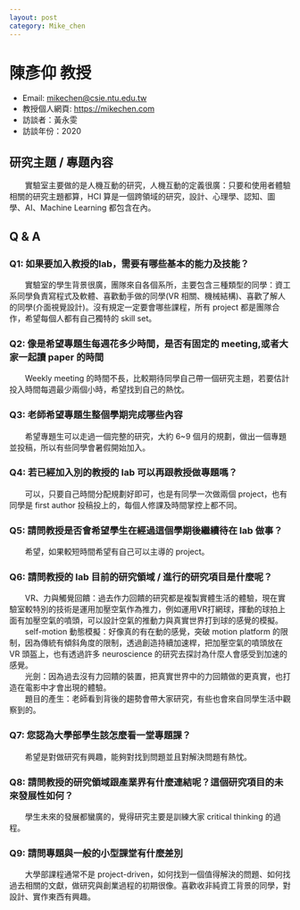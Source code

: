 ```yaml
---
layout: post
category: Mike_chen
---
```


# 陳彥仰 教授
* Email: mikechen@csie.ntu.edu.tw
* 教授個人網頁: <https://mikechen.com>
* 訪談者：黃永雯
* 訪談年份：2020

## 研究主題 / 專題內容
&emsp;&emsp;實驗室主要做的是人機互動的研究，人機互動的定義很廣：只要和使用者體驗相關的研究主題都算，HCI 算是一個跨領域的研究，設計、心理學、認知、圖學、AI、Machine Learning 都包含在內。

## Q & A
### Q1: 如果要加入教授的lab，需要有哪些基本的能力及技能？
&emsp;&emsp;實驗室的學生背景很廣，團隊來自各個系所，主要包含三種類型的同學：資工系同學負責寫程式及軟體、喜歡動手做的同學(VR 相關、機械結構)、喜歡了解人的同學(介面視覺設計)。沒有規定一定要會哪些課程，所有 project 都是團隊合作，希望每個人都有自己獨特的 skill set。
### Q2: 像是希望專題生每週花多少時間，是否有固定的 meeting,或者大家一起讀 paper 的時間
&emsp;&emsp;Weekly meeting 的時間不長，比較期待同學自己帶一個研究主題，若要估計投入時間每週最少兩個小時，希望找到自己的熱忱。
### Q3: 老師希望專題生整個學期完成哪些內容
&emsp;&emsp;希望專題生可以走過一個完整的研究，大約 6~9 個月的規劃，做出一個專題並投稿，所以有些同學會暑假開始加入。
### Q4: 若已經加入別的教授的 lab 可以再跟教授做專題嗎？
&emsp;&emsp;可以，只要自己時間分配規劃好即可，也是有同學一次做兩個 project，也有同學是 first author 投稿投上的，每個人修課及時間掌控上都不同。
### Q5: 請問教授是否會希望學生在經過這個學期後繼續待在 lab 做事？
&emsp;&emsp;希望，如果較短時間希望有自己可以主導的 project。
### Q6: 請問教授的 lab 目前的研究領域 / 進行的研究項目是什麼呢？
&emsp;&emsp;VR、力與觸覺回饋：過去作力回饋的研究都是複製實體生活的體驗，現在實驗室較特別的技術是運用加壓空氣作為推力，例如運用VR打網球，揮動的球拍上面有加壓空氣的噴頭，可以設計空氣的推動力與真實世界打到球的感覺的模擬。
&emsp;&emsp;self-motion 動態模擬：好像真的有在動的感覺，突破 motion platform 的限制，因為傳統有傾斜角度的限制，透過創造持續加速桿，把加壓空氣的噴頭放在 VR 頭盔上，也有透過許多 neuroscience 的研究去探討為什麼人會感受到加速的感覺。
<br>&emsp;&emsp;光劍：因為過去沒有力回饋的裝置，把真實世界中的力回饋做的更真實，也打造在電影中才會出現的體驗。
<br>&emsp;&emsp;題目的產生：老師看到背後的趨勢會帶大家研究，有些也會來自同學生活中觀察到的。

### Q7: 您認為大學部學生該怎麼看一堂專題課？
&emsp;&emsp;希望是對做研究有興趣，能夠對找到問題並且對解決問題有熱忱。
### Q8: 請問教授的研究領域跟產業界有什麼連結呢？這個研究項目的未來發展性如何？
&emsp;&emsp;學生未來的發展都蠻廣的，覺得研究主要是訓練大家 critical thinking 的過程。
### Q9: 請問專題與一般的小型課堂有什麼差別
&emsp;&emsp;大學部課程通常不是 project-driven，如何找到一個值得解決的問題、如何找過去相關的文獻，做研究與創業過程的初期很像。喜歡收非純資工背景的同學，對設計、實作東西有興趣。